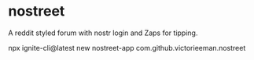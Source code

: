 # nostreet
A reddit styled forum with nostr login and Zaps for tipping.

npx ignite-cli@latest new nostreet-app
com.github.victorieeman.nostreet